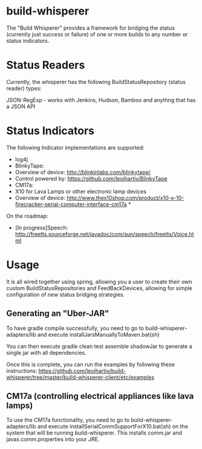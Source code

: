 # build-whisperer

The "Build Whisperer" provides a framework for bridging the status (currently just success or failure) of one or more builds to any number or status indicators.

# Status Readers
Currently, the whisperer has the following BuildStatusRepository (status reader) types:

JSON-RegExp - works with Jenkins, Hudson, Bamboo and anythng that has a JSON API

# Status Indicators
The following Indicator implementations are supported:
* log4j 
* BlinkyTape: 
 * Overview of device: http://blinkinlabs.com/blinkytape/
 * Control powered by: https://github.com/leojhartiv/BlinkyTape
* CM17a:
 * X10 for Lava Lamps or other electronic lamp devices
 * Overview of device: http://www.thex10shop.com/product/x10-x-10-firecracker-serial-computer-interface-cm17a * 

On the roadmap:
* [In progress]Speech: http://freetts.sourceforge.net/javadoc/com/sun/speech/freetts/Voice.html

# Usage
It is all wired together using spring, allowing you a user to create their own custom BuildStatusRepositories and FeedBackDevices, allowing for simple configuration of new status bridging strategies.

## Generating an "Uber-JAR"

To have gradle compile successfully, you need to go to build-whisperer-adapters/lib and execute installJarsManuallyToMaven.bat(sh)

You can then execute gradle clean test assemble shadowJar to generate a single jar with all dependencies.

Once this is complete, you can run the examples by following these instructions:
https://github.com/leojhartiv/build-whisperer/tree/master/build-whisperer-client/etc/examples

## CM17a (controlling electrical appliances like lava lamps)
To use the CM17a functionality, you need to go to build-whisperer-adapters/lib and execute installSerialCommSupportForX10.bat(sh) on the system that will be running build-whisperer.  This installs comm.jar and javax.comm.properties into your JRE.
